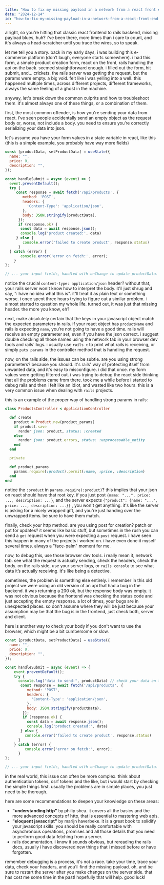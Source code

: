 ```yaml
---
title: "How to fix my missing payload in a network from a react front end to a rails backend?"
date: "2024-12-14"
id: "how-to-fix-my-missing-payload-in-a-network-from-a-react-front-end-to-a-rails-backend"
---
```


alright, so you're hitting that classic react frontend to rails backend, missing payload blues, huh? i've been there, more times than i care to count, and it's always a head-scratcher until you trace the wires, so to speak.

let me tell you a story. back in my early days, i was building this e-commerce platform (don’t laugh, everyone starts somewhere). i had this form, a simple product creation form, react on the front, rails handling the api on the back. seemed straightforward enough. i filled out the form, hit submit, and… crickets. the rails server was getting the request, but the params were empty. a big void. felt like i was yelling into a well. this happened multiple times, across different projects, different frameworks, always the same feeling of a ghost in the machine.

anyway, let's break down the common culprits and how to troubleshoot them. it's almost always one of these things, or a combination of them.

first, the most common offender, is how you're sending your data from react. i've seen people accidentally send an empty object as the request body or, worse, not include a body. you need to ensure you’re correctly serializing your data into json.

let's assume you have your form values in a state variable in react, like this (this is a simple example, you probably have way more fields)

```javascript
const [productData, setProductData] = useState({
  name: "",
  price: 0,
  description: "",
});

const handleSubmit = async (event) => {
  event.preventDefault();
  try {
     const response = await fetch('/api/products', {
        method: 'POST',
        headers: {
          'Content-Type': 'application/json',
        },
        body: JSON.stringify(productData),
      });
      if (response.ok) {
       const data = await response.json();
       console.log('product created:', data)
     } else {
        console.error('failed to create product', response.status)
      }
  } catch (error) {
       console.error('error on fetch:', error);
    }
};

// ... your input fields, handled with onChange to update productData.
```

notice the crucial `content-type: application/json` header? without that, your rails server won't know how to interpret the body. it'll just shrug and say, "i have no idea what this is". it'll treat it as plain text or something worse. i once spent three hours trying to figure out a similar problem. i almost started to question my whole life. turned out, it was just that missing header. the more you know, eh?

next, make absolutely certain that the keys in your javascript object match the expected parameters in rails. if your react object has `productName` and rails is expecting `name`, you’re not going to have a good time. rails will receive an empty parameter set, even if you have the json correct. i suggest double checking all those names using the network tab in your browser dev tools and rails' logs. i usually use `rails c` to print what rails is receiving, or simply `puts params` in the controller method that is handling the request.

now, on the rails side, the issues can be subtle. are you using strong parameters? because you should. it's rails' way of protecting itself from unwanted data, and it's easy to misconfigure. i did that once. my form values were getting filtered out. i was trying to debug the react side thinking that all the problems came from there. took me a while before i started to debug rails and then i felt like an idiot, and wasted like two hours. this is a very common issue when dealing with `rails` projects.

this is an example of the proper way of handling strong params in rails:

```ruby
class ProductsController < ApplicationController

  def create
    product = Product.new(product_params)
    if product.save
      render json: product, status: :created
    else
      render json: product.errors, status: :unprocessable_entity
    end
  end

  private

  def product_params
    params.require(:product).permit(:name, :price, :description)
  end
end
```

notice the `:product` in `params.require(:product)`? this implies that your json on react should have that root key. if you just post  `{name: "...", price: ..., description: ...}`, and the server expects `{"product": {name: "...", price: ..., description: ...}}` , you won't get anything.  it's like the server is asking for a nicely wrapped gift, and you're just handing over the unwrapped items. be sure to have them match.

finally, check your http method. are you using post for creation? patch or put for updates? it seems like basic stuff, but sometimes in the rush you can send a `get` request when you were expecting a `post` request. i have seen this happen in many of the projects i worked on. i have even done it myself several times. always a "face-palm" moment for me.

now, to debug this, use those browser dev tools. i really mean it, network tab. see what the request is actually sending, check the headers, check the body. on the rails side, use your server logs, or `rails console` to see what data it’s actually receiving. it's like being a detective.

sometimes, the problem is something else entirely. i remember in this old project we were using an old version of an api that had a bug in the backend. it was returning a 200 ok, but the response body was empty. it was not obvious because the frontend was checking the status code and just accepting the empty response. a lot of times, your bugs are in unexpected places. so don't assume where they will be just because your assumption may be that the bug is in the frontend, just check both, server and client.

here is another way to check your body if you don't want to use the browser, which might be a bit cumbersome or slow.

```javascript
const [productData, setProductData] = useState({
  name: "",
  price: 0,
  description: "",
});

const handleSubmit = async (event) => {
    event.preventDefault();
    try {
      console.log("data to send:", productData) // check your data on the console
       const response = await fetch('/api/products', {
          method: 'POST',
          headers: {
            'Content-Type': 'application/json',
          },
          body: JSON.stringify(productData),
        });
        if (response.ok) {
          const data = await response.json();
          console.log('product created:', data)
       } else {
         console.error('failed to create product', response.status)
      }
    } catch (error) {
         console.error('error on fetch:', error);
      }
};

// ... your input fields, handled with onChange to update productData.
```

in the real world, this issue can often be more complex. think about authentication tokens, csrf tokens and the like, but i would start by checking the simple things first. usually the problems are in simple places, you just need to be thorough.

here are some recommendations to deepen your knowledge on these areas:

*   **"understanding http"** by philip shea. it covers all the basics and the more advanced concepts of http, that is essential to mastering web apis.
*   **"eloquent javascript"** by marijn haverbeke. it is a great book to solidify your javascript skills. you should be really comfortable with asynchronous operations, promises and all those details that you need to perform good data fetching from a server.
*   rails documentation. i know it sounds obvious, but rereading the rails docs, usually i have discovered new things that i missed before or have forgotten.

remember debugging is a process, it's not a race. take your time, trace your data, check your headers, and you'll find the missing payload. oh, and be sure to restart the server after you make changes on the server side. that has cost me some time in the past! hopefully that will help. good luck!
